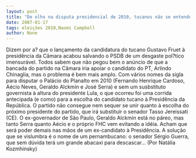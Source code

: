 ```yaml
---
layout: post
title: "De olho na disputa presidencial de 2010, tucanos não se entendem"
date: 2007-01-17
tags: eleições 2010,Naomi Campbell
author: None
---
```

Dizem por a? que o lançamento da candidatura do tucano Gustavo Fruet à presidência da Câmara acabou salvando o PSDB de um desgaste pol?tico imensurável. Todos sabem que não pegou bem o anúncio de que a bancada do partido na Câmara iria apoiar o candidato do PT, Arlindo Chinaglia, mas o problema é bem mais amplo. 
Com vários nomes da sigla para disputar o Palácio do Planalto em 2010 (Fernando Henrique Cardoso, Aécio Neves, Geraldo Alckmin e José Serra) e sem um susbstituto governista à altura do presidente Lula, o que ocorreu foi uma corrida antecipada (e como) para a escolha do candidato tucano à Presidência da República. 
O partido não consegue nem sequer se unir quanto à escolha do próximo presidente do partido, que irá substituir o senador Tasso Jereissati (CE). O ex-governador de São Paulo, Geraldo Alckmin está no páreo, mas tanto Serra quanto Aécio e o próprio FHC vem evitando a idéia. Acham que será poder demais nas mãos de um ex-candidato à Presidência. 
A solução que se vislumbra é o nome de um pernambucano: o senador Sérgio Guerra, que sem dúvida terá um grande abacaxi para descascar...
(Por Natália Kozmhinsky)&nbsp;&nbsp;&nbsp;&nbsp;  